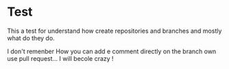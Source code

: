 # Test
This a test for understand how create repositories and branches and mostly what do they do.

I don't remenber How you can add e comment directly on the branch own use pull request... I will becole crazy !
